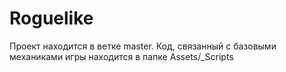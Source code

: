 # Roguelike
Проект находится в ветке master.
Код, связанный с базовыми механиками игры находится в папке Assets/_Scripts
